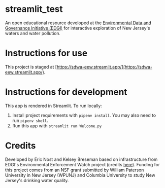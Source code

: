 # streamlit_test
An open educational resource developed at the [Environmental Data and Governance Initiative (EDGI)](//envirodatagov.org) for interactive exploration of New Jersey's waters and water pollution.

# Instructions for use
This project is staged at [https://sdwa-eew.streamlit.app/](https://sdwa-eew.streamlit.app/).

# Instructions for development
This app is rendered in Streamlit. To run locally:

1. Install project requirements with `pipenv install`. You may also need to run `pipenv shell`.
2. Run this app with `streamlit run Welcome.py`

# Credits
Developed by Eric Nost and Kelsey Breseman based on infrastructure from EDGI's Environmental Enforcement Watch project (credits [here](https://environmentalenforcementwatch.org/about/people)). Funding for this project comes from an NSF grant submitted by William Paterson University in New Jersey (WPUNJ) and Columbia University to study New Jersey's drinking water quality.
